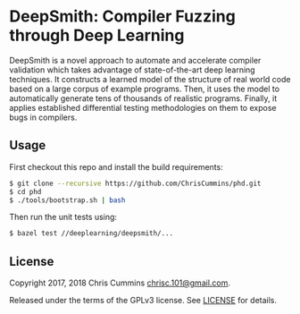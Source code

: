 # DeepSmith: Compiler Fuzzing through Deep Learning

DeepSmith is a novel approach to automate and accelerate compiler validation
which takes advantage of state-of-the-art deep learning techniques. It
constructs a learned model of the structure of real world code based on a large
corpus of example programs. Then, it uses the model to automatically generate
tens of thousands of realistic programs. Finally, it applies established
differential testing methodologies on them to expose bugs in compilers.

## Usage

First checkout this repo and install the build requirements:

```sh
$ git clone --recursive https://github.com/ChrisCummins/phd.git
$ cd phd
$ ./tools/bootstrap.sh | bash
```

Then run the unit tests using:

```sh
$ bazel test //deeplearning/deepsmith/...
```

## License

Copyright 2017, 2018 Chris Cummins <chrisc.101@gmail.com>.

Released under the terms of the GPLv3 license. See [LICENSE](/LICENSE) for
details.
